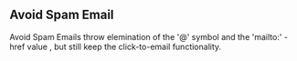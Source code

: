 ## Avoid Spam Email

Avoid Spam Emails throw elemination of the '@' symbol and the 'mailto:' - href value
, but still keep the click-to-email functionality.